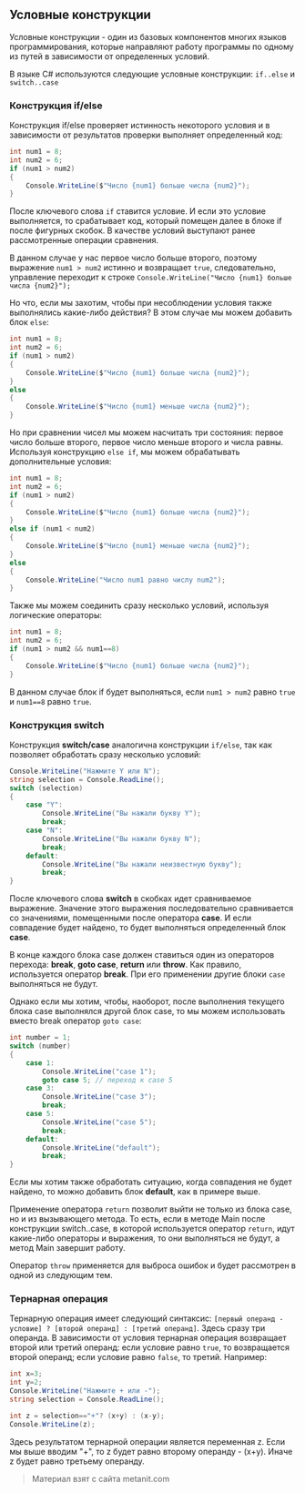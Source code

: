 ## Условные конструкции

Условные конструкции - один из базовых компонентов многих языков программирования, которые направляют работу программы по одному из путей в зависимости от определенных условий.

В языке C# используются следующие условные конструкции: `if..else` и `switch..case`

### Конструкция if/else

Конструкция if/else проверяет истинность некоторого условия и в зависимости от результатов проверки выполняет определенный код:

```cs
int num1 = 8;
int num2 = 6;
if (num1 > num2)
{
    Console.WriteLine($"Число {num1} больше числа {num2}");
}
```

После ключевого слова `if` ставится условие. И если это условие выполняется, то срабатывает код, который помещен далее в блоке if после фигурных скобок. В качестве условий выступают ранее рассмотренные операции сравнения.

В данном случае у нас первое число больше второго, поэтому выражение `num1 > num2` истинно и возвращает `true`, следовательно, управление переходит к строке `Console.WriteLine("Число {num1} больше числа {num2}");`

Но что, если мы захотим, чтобы при несоблюдении условия также выполнялись какие-либо действия? В этом случае мы можем добавить блок `else`:

```cs
int num1 = 8;
int num2 = 6;
if (num1 > num2)
{
    Console.WriteLine($"Число {num1} больше числа {num2}");
}
else
{
    Console.WriteLine($"Число {num1} меньше числа {num2}");
}
```

Но при сравнении чисел мы можем насчитать три состояния: первое число больше второго, первое число меньше второго и числа равны. Используя конструкцию `else if`, мы можем обрабатывать дополнительные условия:

```cs
int num1 = 8;
int num2 = 6;
if (num1 > num2)
{
    Console.WriteLine($"Число {num1} больше числа {num2}");
}
else if (num1 < num2)
{
    Console.WriteLine($"Число {num1} меньше числа {num2}");
}
else
{
    Console.WriteLine("Число num1 равно числу num2");
}
```

Также мы можем соединить сразу несколько условий, используя логические операторы:

```cs
int num1 = 8;
int num2 = 6;
if (num1 > num2 && num1==8)
{
    Console.WriteLine($"Число {num1} больше числа {num2}");
}
```

В данном случае блок if будет выполняться, если `num1 > num2` равно `true` и `num1==8` равно `true`.

### Конструкция switch

Конструкция **switch/case** аналогична конструкции `if/else`, так как позволяет обработать сразу несколько условий:

```cs
Console.WriteLine("Нажмите Y или N");
string selection = Console.ReadLine();
switch (selection)
{
    case "Y":
        Console.WriteLine("Вы нажали букву Y");
        break;
    case "N":
        Console.WriteLine("Вы нажали букву N");
        break;
    default:
        Console.WriteLine("Вы нажали неизвестную букву");
        break;
}
```

После ключевого слова **switch** в скобках идет сравниваемое выражение. Значение этого выражения последовательно сравнивается со значениями, помещенными после оператора **сase**. И если совпадение будет найдено, то будет выполняться определенный блок **сase**.

В конце каждого блока сase должен ставиться один из операторов перехода: **break**, **goto case**, **return** или **throw**. Как правило, используется оператор **break**. При его применении другие блоки `case` выполняться не будут.

Однако если мы хотим, чтобы, наоборот, после выполнения текущего блока case выполнялся другой блок case, то мы можем использовать вместо break оператор `goto case`:

```cs
int number = 1;
switch (number)
{
    case 1:
        Console.WriteLine("case 1");
        goto case 5; // переход к case 5
    case 3:
        Console.WriteLine("case 3");
        break;
    case 5:
        Console.WriteLine("case 5");
        break;
    default:
        Console.WriteLine("default");
        break;
}
```

Если мы хотим также обработать ситуацию, когда совпадения не будет найдено, то можно добавить блок **default**, как в примере выше.

Применение оператора `return` позволит выйти не только из блока case, но и из вызывающего метода. То есть, если в методе Main после конструкции switch..case, в которой используется оператор `return`, идут какие-либо операторы и выражения, то они выполняться не будут, а метод Main завершит работу.

Оператор `throw` применяется для выброса ошибок и будет рассмотрен в одной из следующим тем.

### Тернарная операция

Тернарную операция имеет следующий синтаксис: `[первый операнд - условие] ? [второй операнд] : [третий операнд]`. Здесь сразу три операнда. В зависимости от условия тернарная операция возвращает второй или третий операнд: если условие равно `true`, то возвращается второй операнд; если условие равно `false`, то третий. Например:

```cs
int x=3;
int y=2;
Console.WriteLine("Нажмите + или -");
string selection = Console.ReadLine();

int z = selection=="+"? (x+y) : (x-y);
Console.WriteLine(z);
```

Здесь результатом тернарной операции является переменная z. Если мы выше вводим "+", то z будет равно второму операнду - (x+y). Иначе z будет равно третьему операнду.


> Материал взят с сайта metanit.com